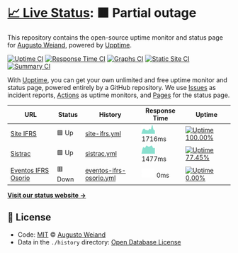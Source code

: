 # [📈 Live Status](https://aweiand.github.io/status-ifrs-osorio): <!--live status--> **🟧 Partial outage**

This repository contains the open-source uptime monitor and status page for [Augusto Weiand](http://www.sitches.com.br), powered by [Upptime](https://github.com/upptime/upptime).

[![Uptime CI](https://github.com/koj-co/upptime/workflows/Uptime%20CI/badge.svg)](https://github.com/koj-co/upptime/actions?query=workflow%3A%22Uptime+CI%22)
[![Response Time CI](https://github.com/koj-co/upptime/workflows/Response%20Time%20CI/badge.svg)](https://github.com/koj-co/upptime/actions?query=workflow%3A%22Response+Time+CI%22)
[![Graphs CI](https://github.com/koj-co/upptime/workflows/Graphs%20CI/badge.svg)](https://github.com/koj-co/upptime/actions?query=workflow%3A%22Graphs+CI%22)
[![Static Site CI](https://github.com/koj-co/upptime/workflows/Static%20Site%20CI/badge.svg)](https://github.com/koj-co/upptime/actions?query=workflow%3A%22Static+Site+CI%22)
[![Summary CI](https://github.com/koj-co/upptime/workflows/Summary%20CI/badge.svg)](https://github.com/koj-co/upptime/actions?query=workflow%3A%22Summary+CI%22)

With [Upptime](https://upptime.js.org), you can get your own unlimited and free uptime monitor and status page, powered entirely by a GitHub repository. We use [Issues](https://github.com/aweiand/status-ifrs-osorio/issues) as incident reports, [Actions](https://github.com/aweiand/status-ifrs-osorio/actions) as uptime monitors, and [Pages](https://aweiand.github.io/status-ifrs-osorio) for the status page.

<!--start: status pages-->
<!-- This summary is generated by Upptime (https://github.com/upptime/upptime) -->
<!-- Do not edit this manually, your changes will be overwritten -->

| URL                                                       | Status  | History                                                                                                                 | Response Time                                                                          | Uptime                                                                                                                                                                                                                                                     |
| --------------------------------------------------------- | ------- | ----------------------------------------------------------------------------------------------------------------------- | -------------------------------------------------------------------------------------- | ---------------------------------------------------------------------------------------------------------------------------------------------------------------------------------------------------------------------------------------------------------- |
| [Site IFRS](https://ifrs.edu.br)                          | 🟩 Up   | [site-ifrs.yml](https://github.com/aweiand/status-ifrs-osorio/commits/master/history/site-ifrs.yml)                     | <img alt="Response time graph" src="./graphs/site-ifrs.png" height="20"> 1716ms        | [![Uptime 100.00%](https://img.shields.io/endpoint?url=https%3A%2F%2Fraw.githubusercontent.com%2Faweiand%2Fstatus-ifrs-osorio%2Fmaster%2Fapi%2Fsite-ifrs%2Fuptime.json)](https://aweiand.github.io/status-ifrs-osorio/history/site-ifrs)                   |
| [Sistrac](https://sistrac.osorio.ifrs.edu.br)             | 🟩 Up   | [sistrac.yml](https://github.com/aweiand/status-ifrs-osorio/commits/master/history/sistrac.yml)                         | <img alt="Response time graph" src="./graphs/sistrac.png" height="20"> 1477ms          | [![Uptime 77.45%](https://img.shields.io/endpoint?url=https%3A%2F%2Fraw.githubusercontent.com%2Faweiand%2Fstatus-ifrs-osorio%2Fmaster%2Fapi%2Fsistrac%2Fuptime.json)](https://aweiand.github.io/status-ifrs-osorio/history/sistrac)                        |
| [Eventos IFRS Osorio](https://eventos.osorio.ifrs.edu.br) | 🟥 Down | [eventos-ifrs-osorio.yml](https://github.com/aweiand/status-ifrs-osorio/commits/master/history/eventos-ifrs-osorio.yml) | <img alt="Response time graph" src="./graphs/eventos-ifrs-osorio.png" height="20"> 0ms | [![Uptime 0.00%](https://img.shields.io/endpoint?url=https%3A%2F%2Fraw.githubusercontent.com%2Faweiand%2Fstatus-ifrs-osorio%2Fmaster%2Fapi%2Feventos-ifrs-osorio%2Fuptime.json)](https://aweiand.github.io/status-ifrs-osorio/history/eventos-ifrs-osorio) |

<!--end: status pages-->

[**Visit our status website →**](https://aweiand.github.io/status-ifrs-osorio)

## 📄 License

- Code: [MIT](./LICENSE) © [Augusto Weiand](http://www.sitches.com.br)
- Data in the `./history` directory: [Open Database License](https://opendatacommons.org/licenses/odbl/1-0/)
